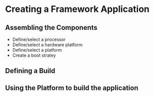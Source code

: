 # Creating a Framework Application

## Assembling the Components

* Define/select a processor
* Define/select a hardware platform
* Define/select a platform
* Create a boot stratey

## Defining a Build

## Using the Platform to build the application
